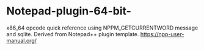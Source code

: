 # Notepad-plugin-64-bit-
x86_64 opcode quick reference using NPPM_GETCURRENTWORD message and sqlite. Derived from Notepad++ plugin template.
https://npp-user-manual.org/
